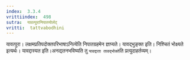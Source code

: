 ```yaml
---
index:  3.3.4
vrittiindex:  498
sutra:  यावत्पुरानिपातयोर्लट्
vritti:  tattvabodhini 
---
```


यावत्पुरा। लक्षमप्रतिपदोक्तपरिभाषाऽनित्येति निपातग्रहमेन ज्ञाप्यते। यावद्भुङ्क्त इति। निश्चितं भोक्ष्यते इत्यर्थः। यावद्दास्यत इति।अनद्यतनभविष्यति तु `यावद्दाता तावद्भोक्ते`ति प्रत्युदाहर्तव्यम्। 

